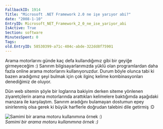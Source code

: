 ```yaml
---
FallbackID: 1914
Title: "Microsoft .NET Framework 2.0 ne işe yarıyor abi?"
date: "2008-1-10"
EntryID: Microsoft_NET_Framework_2_0_ne_ise_yariyor_abi
IsActive: True
Section: software
MinutesSpent: 0
Tags: 
old.EntryID: 58530399-a71c-404c-abde-322dd8f75901
---
```

Arama motorlarını günde kaç defa kullandığımız gibi bir geyiğe
girmeyeceğim :) Sanırım bilgisayarlarımızda yüklü olan programlardan
daha fazla online arama motorlarını kullanıyoruzdur. Durum böyle olunca
tabi ki bazen aradığımız şeyi bulmak için çok ilginç kelime
kombinasyonları denediğimiz de oluyor.

Dün web sitemin şöyle bir loglarına bakiyim derken siteme yönlenen
ziyaretçilerin arama motorlarında arattıkları kelimelere baktığımda
aşağıdaki manzara ile karşılaştım. Sanırım aradığını bulamayan dostumun
epey sinirlenmiş olsa gerek ki büyük harflerle doğrudan talebini dile
getirmiş :D

![Samimi bir arama motoru kullanımına örnek
:)](media/Microsoft_NET_Framework_2_0_ne_ise_yariyor_abi/10012008.png)\
*Samimi bir arama motoru kullanımına örnek :)*


